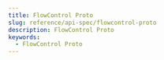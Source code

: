 ```yaml
---
title: FlowControl Proto
slug: reference/api-spec/flowcontrol-proto
description: FlowControl Proto
keywords:
  - FlowControl Proto
---
```

